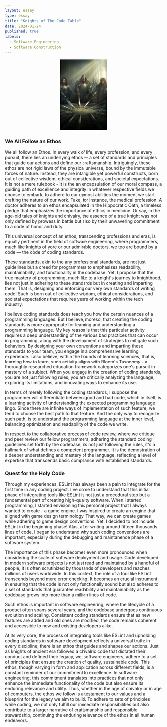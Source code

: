 ```yaml
---
layout: essay
type: essay
title: "Knights of The Code Table"
date: 2024-01-24
published: true
labels:
  - Software Engineering
  - Software Construction
---
```


<div style="text-align: center;">
    <img src="../img/knights/before-meme.jpg" alt="Knights of the round table" style="width:30%; height:30%;">
</div>

### We All Follow an Ethos

We all follow an Ethos. In every walk of life, every profession, and every pursuit, there lies an underlying ethos — a set of standards and principles that guide our actions and define our craftsmanship. Intriguingly, these ethos are not rigid laws of the physical universe, bound by the immutable forces of nature. Instead, they are intangible yet powerful constructs, born out of collective wisdom, ethical considerations, and societal expectations. It is not a mere rulebook - It is the an encapsulation of our moral compass, a guiding path of excellence and integrity in whatever respective fields we choose to embark, to adhere to our upmost abilities the moment we start crafting the nature of our work. Take, for instance, the medical profession. A doctor adheres to an ethos encapsulated in the Hippocratic Oath, a timeless pledge that emphasizes the importance of ethics in medicine. Or say, in the age-old tales of knights and chivalry, the essence of a true knight was not only defined by prowess in battle but also by their unwavering commitment to a code of honor and duty.

This universal concept of an ethos, transcending professions and eras, is equally pertinent in the field of software engineering, where programmers, much like knights of yore or our admirable doctors, we too are bound by a code — the code of coding standards.

These standards, akin to the any professional standards, are not just guidelines but a creed for programmers to emphasizes readability, maintainability, and functionality in the codebase. Yet, I propose that the true mastery of programming, much like to a knight's journey to knighthood, lies not just in adhering to these standards but in creating and imparting them. That is, designing and enforcing our very own standards of writing code! Such is born out of collective wisdom, ethical considerations, and societal expectations that requires years of working within the tech industry.

I believe coding standards does teach you how the certain nuances of a programming languages. But I believe, moreso, that creating the coding standards is more appropriate for learning and understanding a programming language. My key reason is that this particular activity requires a deep understanding of the various bad practices that can occur in programming, along with the development of strategies to mitigate such behaviors. By designing your own conventions and imparting these standards to your team, you engage in a comprehensive learning experience. I also believe, within the bounds of learning sciences, that is, learning how to learn, such activity aligns with Bloom's Taxonomy - a thoroughly researched education framework categorizes one's pursuit in mastery of a subject. When you engage in the creation of coding standards, you are not just following rules; you are critically analyzing the language, exploring its limitations, and innovating ways to enhance its use.

In terms of merely following the coding standards, I suppose the programmer will differentiate between good and bad code, which in itself, is a learning acitvity of understanding the expected programming language lingo. Since there are infinite ways of implementation of such feature, we tend to choose the best path to that feature. And the only way to recognize such path, is to understand the programming language at the inner level, balancing optimization and readability of the code we write.

In respect to the collaborative process of code review, where we critique and peer review our fellow programmers, adhering the standard coding guidelines set forth by the codebase, its not just following the rules, it's a hallmark of what defines a competent programmer. It is the demostration of a deeper understanding and mastery of the language, reflecting a level of expertise that transcends basic compliance with established standards.


### Quest for the Holy Code

Through my experiences, ESLint has always been a pain to integrate for the first time in any coding project. I've come to understand that this initial phase of integrating tools like ESLint is not just a procedural step but a fundamental part of creating high-quality software. When I started programming, I started envisioning this personal project that I always wanted to create - a game engine. I was inspired to create an engine that aligned with game design terminology. That way, we can create games while adhering to game design conventions. Yet, I decided to not include ESLint in the beginning phase! Alas, after writing around fifteen thousands lines of code, I began to understand why such coding conventions are important, especially during the debugging and maintanence phase of a software system.

The importance of this phase becomes even more pronounced when considering the scale of software deployment and usage. Code developed in modern software projects is not just read and maintained by a handful of people; it is often scrutinized by thousands of developers and reaches millions of users worldwide. In this context, the role of a tool like ESLint transcends beyond mere error checking. It becomes an crucial instrument in ensuring that the code is not only functionally sound but also adheres to a set of standards that guarantee readability and maintainability as the codebase grows into more than a million lines of code.

Such ethos is important in software engineering, where the lifecycle of a product often spans several years, and the codebase undergoes continuous evolution and scaling. Consistent coding standards ensure that as new features are added and old ones are modified, the code remains coherent and accessible to new and existing developers alike.

At its very core, the process of integrating tools like ESLint and upholding coding standards in software development reflects a universal truth: in every discipline, there is an ethos that guides and shapes our actions. Just as knights of ancient era followed a chivalric code that dictated their conduct and defined their legacy, we, software engineers, adhere to a set of principles that ensure the creation of quality, sustainable code. This ethos, though varying in form and application across different fields, is a constant reminder of our commitment to excellence. In software engineering, this commitment translates into practices that not only enhance the immediate functionality of the code but also ensure its enduring relevance and utility. Thus, whether in the age of chivalry or in age of computers, the ethos we follow is a testament to our values and a blueprint for the legacy we aim to build. To adhere to sets of principles while coding, we not only fulfill our immediate responsibilities but also contribute to a larger narrative of craftsmanship and responsible stewardship, continuing the enduring relevance of the ethos in all human endeavors.
